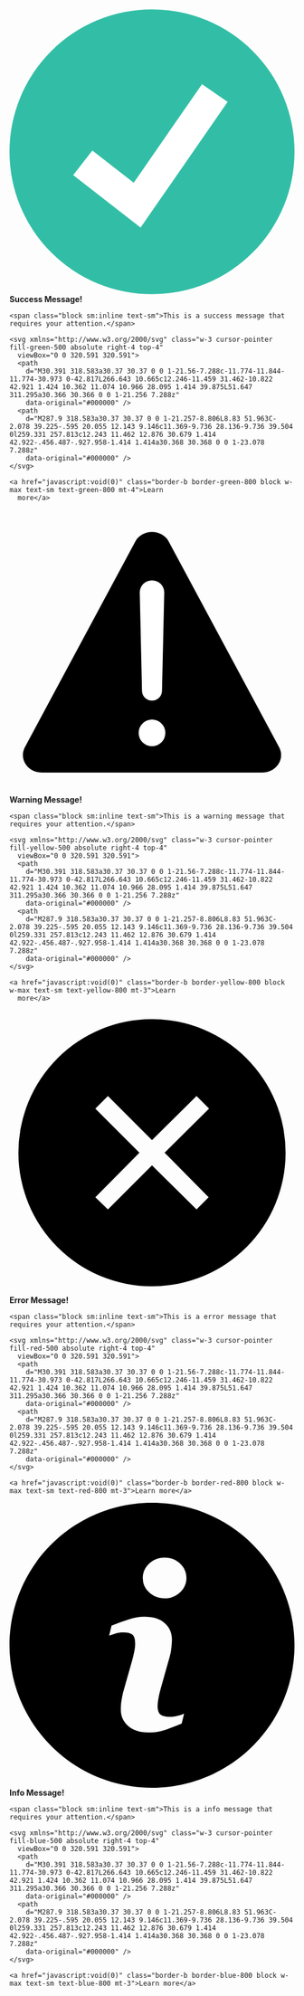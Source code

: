 <div class="font-[sans-serif] space-y-8">

  <div class="bg-green-50 text-green-800 p-6 rounded-lg relative" role="alert">
    <div class="mb-3 flex items-center">
      <svg xmlns="http://www.w3.org/2000/svg" class="w-[18px] cursor-pointer fill-green-500 inline mr-3 shrink-0"
        viewBox="0 0 512 512">
        <ellipse cx="256" cy="256" fill="#32bea6" data-original="#32bea6" rx="256" ry="255.832" />
        <path fill="#fff" d="m235.472 392.08-121.04-94.296 34.416-44.168 74.328 57.904 122.672-177.016 46.032 31.888z"
          data-original="#ffffff" />
      </svg>
      <strong class="font-bold text-sm mr-3">Success Message!</strong>
    </div>

    <span class="block sm:inline text-sm">This is a success message that requires your attention.</span>

    <svg xmlns="http://www.w3.org/2000/svg" class="w-3 cursor-pointer fill-green-500 absolute right-4 top-4"
      viewBox="0 0 320.591 320.591">
      <path
        d="M30.391 318.583a30.37 30.37 0 0 1-21.56-7.288c-11.774-11.844-11.774-30.973 0-42.817L266.643 10.665c12.246-11.459 31.462-10.822 42.921 1.424 10.362 11.074 10.966 28.095 1.414 39.875L51.647 311.295a30.366 30.366 0 0 1-21.256 7.288z"
        data-original="#000000" />
      <path
        d="M287.9 318.583a30.37 30.37 0 0 1-21.257-8.806L8.83 51.963C-2.078 39.225-.595 20.055 12.143 9.146c11.369-9.736 28.136-9.736 39.504 0l259.331 257.813c12.243 11.462 12.876 30.679 1.414 42.922-.456.487-.927.958-1.414 1.414a30.368 30.368 0 0 1-23.078 7.288z"
        data-original="#000000" />
    </svg>

    <a href="javascript:void(0)" class="border-b border-green-800 block w-max text-sm text-green-800 mt-4">Learn
      more</a>
  </div>

  <div class="bg-yellow-50 text-yellow-800 p-6 rounded-lg relative" role="alert">
    <div class="mb-3 flex items-center">
      <svg xmlns="http://www.w3.org/2000/svg" class="w-[18px] cursor-pointer fill-yellow-500 inline mr-3 shrink-0"
        viewBox="0 0 128 128">
        <path
          d="M56.463 14.337 6.9 106.644C4.1 111.861 8.173 118 14.437 118h99.126c6.264 0 10.338-6.139 7.537-11.356L71.537 14.337c-3.106-5.783-11.968-5.783-15.074 0z"
          data-original="#fad271" />
        <g fill="#fff">
          <path
            d="M64 31.726a5.418 5.418 0 0 0-5.5 5.45l1.017 44.289A4.422 4.422 0 0 0 64 85.726a4.422 4.422 0 0 0 4.482-4.261L69.5 37.176a5.418 5.418 0 0 0-5.5-5.45z"
            data-original="#fff" />
          <circle cx="64" cy="100.222" r="6" data-original="#fff" />
        </g>
      </svg>
      <strong class="font-bold text-sm mr-3">Warning Message!</strong>
    </div>

    <span class="block sm:inline text-sm">This is a warning message that requires your attention.</span>

    <svg xmlns="http://www.w3.org/2000/svg" class="w-3 cursor-pointer fill-yellow-500 absolute right-4 top-4"
      viewBox="0 0 320.591 320.591">
      <path
        d="M30.391 318.583a30.37 30.37 0 0 1-21.56-7.288c-11.774-11.844-11.774-30.973 0-42.817L266.643 10.665c12.246-11.459 31.462-10.822 42.921 1.424 10.362 11.074 10.966 28.095 1.414 39.875L51.647 311.295a30.366 30.366 0 0 1-21.256 7.288z"
        data-original="#000000" />
      <path
        d="M287.9 318.583a30.37 30.37 0 0 1-21.257-8.806L8.83 51.963C-2.078 39.225-.595 20.055 12.143 9.146c11.369-9.736 28.136-9.736 39.504 0l259.331 257.813c12.243 11.462 12.876 30.679 1.414 42.922-.456.487-.927.958-1.414 1.414a30.368 30.368 0 0 1-23.078 7.288z"
        data-original="#000000" />
    </svg>

    <a href="javascript:void(0)" class="border-b border-yellow-800 block w-max text-sm text-yellow-800 mt-3">Learn
      more</a>
  </div>

  <div class="bg-red-50 text-red-800 p-6 rounded-lg relative" role="alert">
    <div class="mb-3 flex items-center">
      <svg xmlns="http://www.w3.org/2000/svg" class="w-[18px] cursor-pointer fill-red-500 inline mr-3 shrink-0" viewBox="0 0 32 32">
        <path
          d="M16 1a15 15 0 1 0 15 15A15 15 0 0 0 16 1zm6.36 20L21 22.36l-5-4.95-4.95 4.95L9.64 21l4.95-5-4.95-4.95 1.41-1.41L16 14.59l5-4.95 1.41 1.41-5 4.95z"
          data-original="#ea2d3f" />
      </svg>
      <strong class="font-bold text-sm mr-3">Error Message!</strong>
    </div>

    <span class="block sm:inline text-sm">This is a error message that requires your attention.</span>

    <svg xmlns="http://www.w3.org/2000/svg" class="w-3 cursor-pointer fill-red-500 absolute right-4 top-4"
      viewBox="0 0 320.591 320.591">
      <path
        d="M30.391 318.583a30.37 30.37 0 0 1-21.56-7.288c-11.774-11.844-11.774-30.973 0-42.817L266.643 10.665c12.246-11.459 31.462-10.822 42.921 1.424 10.362 11.074 10.966 28.095 1.414 39.875L51.647 311.295a30.366 30.366 0 0 1-21.256 7.288z"
        data-original="#000000" />
      <path
        d="M287.9 318.583a30.37 30.37 0 0 1-21.257-8.806L8.83 51.963C-2.078 39.225-.595 20.055 12.143 9.146c11.369-9.736 28.136-9.736 39.504 0l259.331 257.813c12.243 11.462 12.876 30.679 1.414 42.922-.456.487-.927.958-1.414 1.414a30.368 30.368 0 0 1-23.078 7.288z"
        data-original="#000000" />
    </svg>

    <a href="javascript:void(0)" class="border-b border-red-800 block w-max text-sm text-red-800 mt-3">Learn more</a>
  </div>

  <div class="bg-blue-50 text-blue-800 p-6 rounded-lg relative" role="alert">
    <div class="mb-3 flex items-center">
      <svg xmlns="http://www.w3.org/2000/svg" class="w-[18px] cursor-pointer fill-blue-500 inline mr-3 shrink-0"
        viewBox="0 0 23.625 23.625">
        <path
          d="M11.812 0C5.289 0 0 5.289 0 11.812s5.289 11.813 11.812 11.813 11.813-5.29 11.813-11.813S18.335 0 11.812 0zm2.459 18.307c-.608.24-1.092.422-1.455.548a3.838 3.838 0 0 1-1.262.189c-.736 0-1.309-.18-1.717-.539s-.611-.814-.611-1.367c0-.215.015-.435.045-.659a8.23 8.23 0 0 1 .147-.759l.761-2.688c.067-.258.125-.503.171-.731.046-.23.068-.441.068-.633 0-.342-.071-.582-.212-.717-.143-.135-.412-.201-.813-.201-.196 0-.398.029-.605.09-.205.063-.383.12-.529.176l.201-.828c.498-.203.975-.377 1.43-.521a4.225 4.225 0 0 1 1.29-.218c.731 0 1.295.178 1.692.53.395.353.594.812.594 1.376 0 .117-.014.323-.041.617a4.129 4.129 0 0 1-.152.811l-.757 2.68a7.582 7.582 0 0 0-.167.736 3.892 3.892 0 0 0-.073.626c0 .356.079.599.239.728.158.129.435.194.827.194.185 0 .392-.033.626-.097.232-.064.4-.121.506-.17l-.203.827zm-.134-10.878a1.807 1.807 0 0 1-1.275.492c-.496 0-.924-.164-1.28-.492a1.57 1.57 0 0 1-.533-1.193c0-.465.18-.865.533-1.196a1.812 1.812 0 0 1 1.28-.497c.497 0 .923.165 1.275.497.353.331.53.731.53 1.196 0 .467-.177.865-.53 1.193z"
          data-original="#030104" />
      </svg>
      <strong class="font-bold text-sm mr-3">Info Message!</strong>
    </div>

    <span class="block sm:inline text-sm">This is a info message that requires your attention.</span>

    <svg xmlns="http://www.w3.org/2000/svg" class="w-3 cursor-pointer fill-blue-500 absolute right-4 top-4"
      viewBox="0 0 320.591 320.591">
      <path
        d="M30.391 318.583a30.37 30.37 0 0 1-21.56-7.288c-11.774-11.844-11.774-30.973 0-42.817L266.643 10.665c12.246-11.459 31.462-10.822 42.921 1.424 10.362 11.074 10.966 28.095 1.414 39.875L51.647 311.295a30.366 30.366 0 0 1-21.256 7.288z"
        data-original="#000000" />
      <path
        d="M287.9 318.583a30.37 30.37 0 0 1-21.257-8.806L8.83 51.963C-2.078 39.225-.595 20.055 12.143 9.146c11.369-9.736 28.136-9.736 39.504 0l259.331 257.813c12.243 11.462 12.876 30.679 1.414 42.922-.456.487-.927.958-1.414 1.414a30.368 30.368 0 0 1-23.078 7.288z"
        data-original="#000000" />
    </svg>

    <a href="javascript:void(0)" class="border-b border-blue-800 block w-max text-sm text-blue-800 mt-3">Learn more</a>
  </div>

</div>
